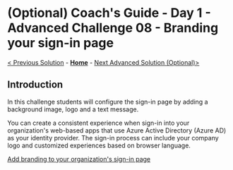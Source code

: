 # (Optional) Coach's Guide - Day 1 - Advanced Challenge 08 - Branding your sign-in page

 [< Previous Solution](./Solution_D1_07.md) - **[Home](../README.md)** - [Next Advanced Solution (Optional)>](./Solution_D1_09.md)

## Introduction

In this challenge students will configure the sign-in page by adding a background image, logo and a text message.

You can create a consistent experience when  sign-in into your organization's web-based apps that use Azure Active Directory (Azure AD) as your identity provider. The sign-in process can include your company logo and customized experiences based on browser language.

[Add branding to your organization's sign-in page](https://learn.microsoft.com/en-us/azure/active-directory/fundamentals/customize-branding)